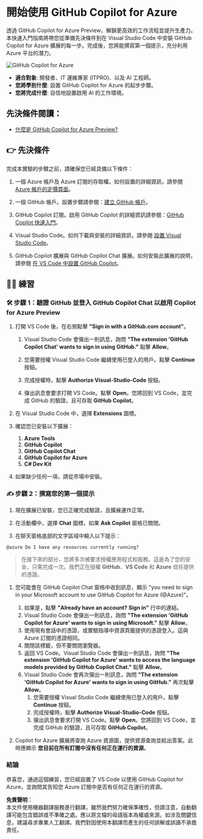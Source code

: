 # 開始使用 GitHub Copilot for Azure

透過 GitHub Copilot for Azure Preview，解鎖更高效的工作流程並提升生產力。本快速入門指南將帶您從準備先決條件到在 Visual Studio Code 中安裝 GitHub Copilot for Azure 擴展的每一步。完成後，您將能撰寫第一個提示，充分利用 Azure 平台的潛力。

![GitHub Copilot for Azure](../../../06-Using-GitHub-Copilot-for-Azure-to-Deploy-to-Cloud/images/intro.gif "GitHub Copilot for Azure")

- **適合對象**: 開發者、IT 運維專家 (ITPRO)、以及 AI 工程師。
- **您將學到什麼**: 設置 GitHub Copilot for Azure 的起步步驟。
- **您將完成什麼**: 自信地設置啟用 AI 的工作環境。

## 先決條件閱讀：
- [什麼是 GitHub Copilot for Azure Preview?](https://learn.microsoft.com/azure/developer/github-copilot-azure/introduction)

## 👉 先決條件

完成本實驗的步驟之前，請確保您已經具備以下條件：

1. 一個 Azure 帳戶及 Azure 訂閱的存取權。如何設置的詳細資訊，請參閱 [Azure 帳戶的定價頁面](https://azure.microsoft.com/pricing/purchase-options/azure-account)。

1. 一個 GitHub 帳戶。設置步驟請參閱：[建立 GitHub 帳戶](https://docs.github.com/en/get-started/start-your-journey/creating-an-account-on-github)。

1. GitHub Copilot 訂閱。啟用 GitHub Copilot 的詳細資訊請參閱：[GitHub Copilot 快速入門](https://docs.github.com/en/copilot/quickstart)。

1. Visual Studio Code。如何下載與安裝的詳細資訊，請參閱 [設置 Visual Studio Code](https://code.visualstudio.com/docs/setup/setup-overview)。

1. GitHub Copilot 擴展與 GitHub Copilot Chat 擴展。如何安裝此擴展的說明，請參閱 [在 VS Code 中設置 GitHub Copilot](https://marketplace.visualstudio.com/items?itemName=GitHub.copilot)。

## 💪🏽 練習

### 🛠 步驟 1：驗證 GitHub 並登入 GitHub Copilot Chat 以啟用 Copilot for Azure Preview

1. 打開 VS Code 後，在右側點擊 **"Sign in with a GitHub.com account"**。

    1. Visual Studio Code 會彈出一則訊息，詢問 **"The extension 'GitHub Copilot Chat' wants to sign in using GitHub."** 點擊 **Allow**。

    1. 您需要授權 Visual Studio Code 繼續使用已登入的用戶。點擊 **Continue** 按鈕。

    1. 完成授權時，點擊 **Authorize Visual-Studio-Code** 按鈕。

    1. 彈出訊息會要求打開 VS Code。點擊 **Open**。您將回到 VS Code，並完成 GitHub 的驗證，且可存取 **GitHub Copilot**。

1. 在 Visual Studio Code 中，選擇 **Extensions** 圖標。

1. 確認您已安裝以下擴展：
    1. **Azure Tools**
    1. **GitHub Copilot**
    1. **GitHub Copilot Chat**
    1. **GitHub Copilot for Azure**
    1. **C# Dev Kit**

1. 如果缺少任何一項，請從市場中安裝。

### ✍️ 步驟 2：撰寫您的第一個提示

1. 現在擴展已安裝，您已正確完成驗證，且擴展運作正常。

1. 在活動欄中，選擇 **Chat** 圖標，如果 **Ask Copilot** 窗格已關閉。

1. 在聊天窗格底部的文字區域中輸入以下提示：

```prompt
@azure Do I have any resources currently running?
```

> 在接下來的部分，您將多次被要求授權應用程式和服務。這是為了您的安全，只需完成一次。我們正在授權 **GitHub**、**VS Code** 和 **Azure** 信任提供的憑證。

1. 您可能會在 GitHub Copilot Chat 窗格中收到訊息，顯示 "you need to sign in your Microsoft account to use GitHub Copilot for Azure (@Azure)"。

    1. 如果是，點擊 **"Already have an account? Sign in"** 行中的連結。
    1. Visual Studio Code 會彈出一則訊息，詢問 **"The extension 'GitHub Copilot for Azure' wants to sign in using Microsoft."** 點擊 **Allow**。
    1. 使用現有會話中的憑證，或實驗指導中資源頁籤提供的憑證登入。這與 Azure 訂閱的憑證相同。
    1. 關閉該標籤，但不要關閉瀏覽器。
    1. 返回 VS Code。Visual Studio Code 會彈出一則訊息，詢問 **"The extension 'GitHub Copilot for Azure' wants to access the language models provided by GitHub Copilot Chat."** 點擊 **Allow**。
    1. Visual Studio Code 會再次彈出一則訊息，詢問 **"The extension 'GitHub Copilot for Azure' wants to sign in using GitHub."** 再次點擊 **Allow**。
        1. 您需要授權 Visual Studio Code 繼續使用已登入的用戶。點擊 **Continue** 按鈕。
        1. 完成授權時，點擊 **Authorize Visual-Studio-Code** 按鈕。
        1. 彈出訊息會要求打開 VS Code。點擊 **Open**。您將回到 VS Code，並完成 GitHub 的驗證，且可存取 **GitHub Copilot**。

1. Copilot for Azure 擴展將查詢 Azure 資源圖，提供資源查詢並給出答案。此時應顯示 **您目前在所有訂閱中沒有任何正在運行的資源**。

### 結論

恭喜您，通過這個練習，您已經設置了 VS Code 以使用 GitHub Copilot for Azure，並詢問其告知您 Azure 訂閱中是否有任何正在運行的資源。

**免責聲明**：  
本文件使用機器翻譯服務進行翻譯。雖然我們努力確保準確性，但請注意，自動翻譯可能包含錯誤或不準確之處。應以原文檔的母語版本為權威來源。如涉及關鍵信息，建議尋求專業人工翻譯。我們對因使用本翻譯而產生的任何誤解或誤讀不承擔責任。